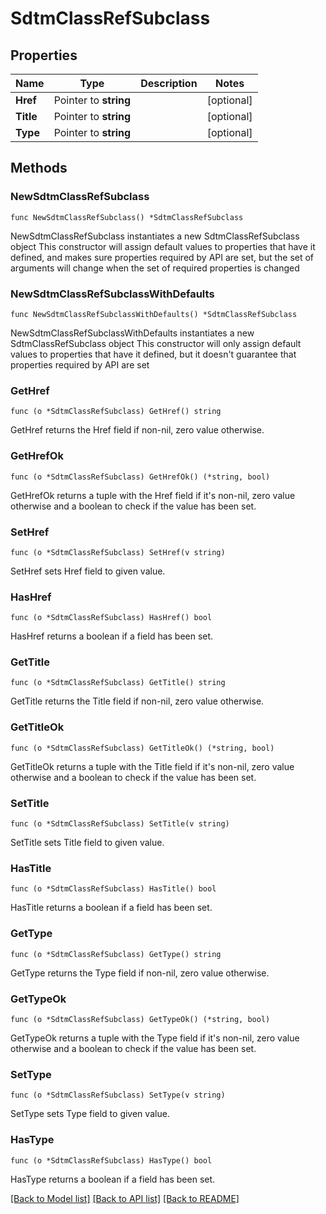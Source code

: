 # SdtmClassRefSubclass

## Properties

Name | Type | Description | Notes
------------ | ------------- | ------------- | -------------
**Href** | Pointer to **string** |  | [optional] 
**Title** | Pointer to **string** |  | [optional] 
**Type** | Pointer to **string** |  | [optional] 

## Methods

### NewSdtmClassRefSubclass

`func NewSdtmClassRefSubclass() *SdtmClassRefSubclass`

NewSdtmClassRefSubclass instantiates a new SdtmClassRefSubclass object
This constructor will assign default values to properties that have it defined,
and makes sure properties required by API are set, but the set of arguments
will change when the set of required properties is changed

### NewSdtmClassRefSubclassWithDefaults

`func NewSdtmClassRefSubclassWithDefaults() *SdtmClassRefSubclass`

NewSdtmClassRefSubclassWithDefaults instantiates a new SdtmClassRefSubclass object
This constructor will only assign default values to properties that have it defined,
but it doesn't guarantee that properties required by API are set

### GetHref

`func (o *SdtmClassRefSubclass) GetHref() string`

GetHref returns the Href field if non-nil, zero value otherwise.

### GetHrefOk

`func (o *SdtmClassRefSubclass) GetHrefOk() (*string, bool)`

GetHrefOk returns a tuple with the Href field if it's non-nil, zero value otherwise
and a boolean to check if the value has been set.

### SetHref

`func (o *SdtmClassRefSubclass) SetHref(v string)`

SetHref sets Href field to given value.

### HasHref

`func (o *SdtmClassRefSubclass) HasHref() bool`

HasHref returns a boolean if a field has been set.

### GetTitle

`func (o *SdtmClassRefSubclass) GetTitle() string`

GetTitle returns the Title field if non-nil, zero value otherwise.

### GetTitleOk

`func (o *SdtmClassRefSubclass) GetTitleOk() (*string, bool)`

GetTitleOk returns a tuple with the Title field if it's non-nil, zero value otherwise
and a boolean to check if the value has been set.

### SetTitle

`func (o *SdtmClassRefSubclass) SetTitle(v string)`

SetTitle sets Title field to given value.

### HasTitle

`func (o *SdtmClassRefSubclass) HasTitle() bool`

HasTitle returns a boolean if a field has been set.

### GetType

`func (o *SdtmClassRefSubclass) GetType() string`

GetType returns the Type field if non-nil, zero value otherwise.

### GetTypeOk

`func (o *SdtmClassRefSubclass) GetTypeOk() (*string, bool)`

GetTypeOk returns a tuple with the Type field if it's non-nil, zero value otherwise
and a boolean to check if the value has been set.

### SetType

`func (o *SdtmClassRefSubclass) SetType(v string)`

SetType sets Type field to given value.

### HasType

`func (o *SdtmClassRefSubclass) HasType() bool`

HasType returns a boolean if a field has been set.


[[Back to Model list]](../README.md#documentation-for-models) [[Back to API list]](../README.md#documentation-for-api-endpoints) [[Back to README]](../README.md)


